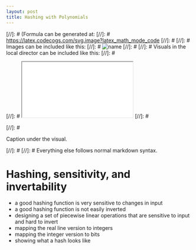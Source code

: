 ```yaml
---
layout: post
title: Hashing with Polynomials
---
```


[//]: # (Formula can be generated at:
[//]: #   https://latex.codecogs.com/svg.image?latex_math_mode_code
[//]: # 
[//]: # Images can be included like this:
[//]: #   <img class="formula" src="./local-file.svg" title="name"/>
[//]: # 
[//]: # Visuals in the local director can be included like this:
[//]: #   <p class="visual">
[//]: #   <iframe src="./local-file.html">
[//]: #   </iframe>
[//]: #   </p>
[//]: #   <p class="caption">Caption under the visual.</p>
[//]: # 
[//]: # Everything else follows normal markdown syntax.


# Hashing, sensitivity, and invertability 

- a good hashing function is very sensitive to changes in input
- a good hashing function is not easily inverted
- designing a set of piecewise linear operations that are sensitive to input and hard to invert
- mapping the real line version to integers
- mapping the integer version to bits
- showing what a hash looks like
